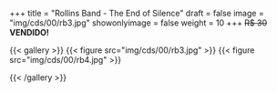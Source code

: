 +++
title = "Rollins Band - The End of Silence"
draft = false
image = "img/cds/00/rb3.jpg"
showonlyimage = false
weight = 10
+++
<span class="sold">~~R$ 30~~</span> **VENDIDO!**

<!--more-->


{{< gallery >}}
{{< figure src="img/cds/00/rb3.jpg" >}}
{{< figure src="img/cds/00/rb4.jpg" >}}

{{< /gallery >}}